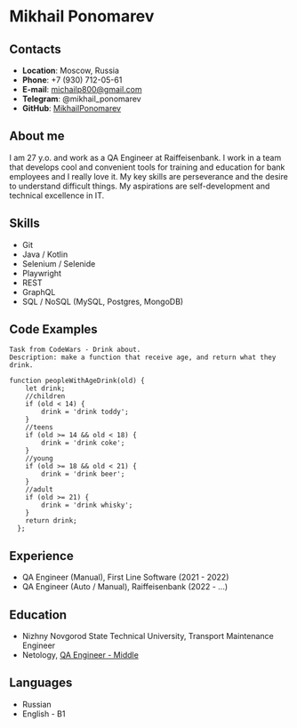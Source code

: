 # Mikhail Ponomarev
### 
## Contacts
* **Location**: Moscow, Russia
* **Phone**: +7 (930) 712-05-61
* **E-mail**: michailp800@gmail.com
* **Telegram**: @mikhail_ponomarev
* **GitHub**: [MikhailPonomarev](https://github.com/MikhailPonomarev)

## About me
I am 27 y.o. and work as a QA Engineer at Raiffeisenbank. I work in a team that develops cool and convenient tools for training and education for bank employees and I really love it. My key skills are perseverance and the desire to understand difficult things. My aspirations are self-development and technical excellence in IT.

## Skills
* Git
* Java / Kotlin
* Selenium / Selenide
* Playwright
* REST
* GraphQL
* SQL / NoSQL (MySQL, Postgres, MongoDB)


## Code Examples
```
Task from CodeWars - Drink about.
Description: make a function that receive age, and return what they drink.

function peopleWithAgeDrink(old) {
    let drink;
    //children
    if (old < 14) {
        drink = 'drink toddy';
    }
    //teens
    if (old >= 14 && old < 18) {
        drink = 'drink coke';
    }
    //young
    if (old >= 18 && old < 21) {
        drink = 'drink beer';
    }
    //adult
    if (old >= 21) {
        drink = 'drink whisky';
    }
    return drink;
  };
```

## Experience
* QA Engineer (Manual), First Line Software (2021 - 2022)
* QA Engineer (Auto / Manual), Raiffeisenbank (2022 - ...)

## Education
* Nizhny Novgorod State Technical University, Transport Maintenance Engineer
* Netology, [QA Engineer - Middle](https://netology.ru/programs/qa-middle)

## Languages
* Russian
* English - B1